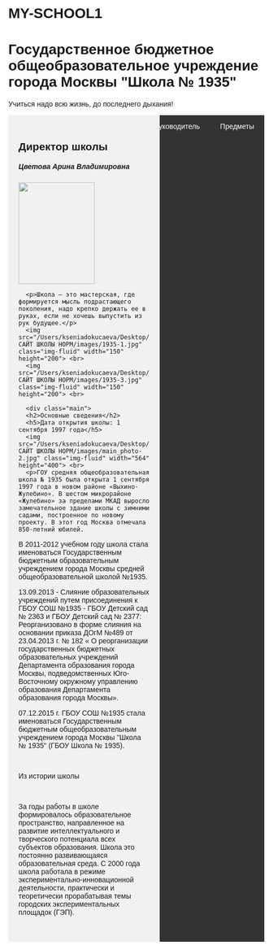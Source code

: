 # MY-SCHOOL1
<!DOCTYPE html>
<html>
<head>
<title>ГБОУ СОШ №1935</title>
<meta charset="UTF-8">
<meta name="viewport" content="width=device-width, initial-scale=1">
<style>
#myBtn {
  display: none;
  position: fixed;
  bottom: 20px;
  right: 30px;
  z-index: 99;
  font-size: 18px;
  border: none;
  outline: none;
  background-color: red;
  color: white;
  cursor: pointer;
  padding: 15px;
  border-radius: 4px;
}

#myBtn:hover {
  background-color: #555;
}
body {font-family: Arial, Helvetica, sans-serif;}
content="width=device-width, initial-scale=1">
<style>
* {
    box-sizing: border-box;
}

body {
    font-family: Arial, Helvetica, sans-serif;
    margin: 0;
}

.header {
    padding: 80px;
    text-align: left;
    background: #1abc9c;
    color: white;
}

.header h1 {
    font-size: 40px;}
.navbar {
    overflow: hidden;
    background-color: #333;}

.navbar a {
    float: right;
    display: block;
    color: white;
    text-align: center;
    padding: 14px 20px;
    text-decoration: none;}
    
.navbar a:hover {
    background-color: #ddd;
    color: black;}
.row {  
    display: flex;
    flex-wrap: wrap;
}

.side {
    flex: 30%;
    background-color: #f1f1f1;
    padding: 20px;
}

.main {   
    flex: 70%;
    background-color: white;
    padding: 20px;
}

.fakeimg {
    background-color: #aaa;
    width: 100%;
    padding: 20px;
}
</style>
</head>
<body>
<h1>Государственное бюджетное общеобразовательное учреждение города Москвы "Школа № 1935"</h1>
<p>Учиться надо всю жизнь, до последнего дыхания!</p>
<div class="navbar">
  <a href="Предметы.html">Предметы</a>
  <a href="Классный руководитель.html">Классный руководитель</a>
  <a href="Контакты.html">Контакты</a>
  
  <div class="row">
  <div class="side">
      <h2>Директор школы</h2>
      <h5>Цветова Арина Владимировна</h5>
      <img src="/Users/kseniadokucaeva/Desktop/САЙТ ШКОЛЫ НОРМ/images/foto-2.jpg" class="img-fluid" width="150" height="200"> 
    
      <p>Школа — это мастерская, где формируется мысль подрастающего поколения, надо крепко держать ее в руках, если не хочешь выпустить из рук будущее.</p>
      <img src="/Users/kseniadokucaeva/Desktop/САЙТ ШКОЛЫ НОРМ/images/1935-1.jpg" class="img-fluid" width="150" height="200"> <br>
      <img src="/Users/kseniadokucaeva/Desktop/САЙТ ШКОЛЫ НОРМ/images/1935-3.jpg" class="img-fluid" width="150" height="200"> <br>
      
      <div class="main">
      <h2>Основные сведения</h2>
      <h5>Дата открытия школы: 1 сентября 1997 года</h5>
      <img src="/Users/kseniadokucaeva/Desktop/САЙТ ШКОЛЫ НОРМ/images/main_photo-2.jpg" class="img-fluid" width="564" height="400"> <br>
      <p>ГОУ средняя общеобразовательная школа № 1935 была открыта 1 сентября 1997 года в новом районе «Выхино-Жулебино». В шестом микрорайоне «Жулебино» за пределами МКАД выросло замечательное здание школы с зимними садами, построенное по новому проекту. В этот год Москва отмечала 850-летний юбилей.

В 2011-2012 учебном году школа стала именоваться Государственным бюджетным образовательным учреждением города Москвы средней общеобразовательной школой №1935.</p>
      <p>13.09.2013 - Слияние образовательных учреждений путем присоединения к ГБОУ СОШ №1935 - ГБОУ Детский сад № 2363 и ГБОУ Детский сад № 2377:
Реорганизовано в форме слияния на основании приказа ДОгМ №489 от 23.04.2013 г. № 182 « О реорганизации государственных бюджетных образовательных учреждений Департамента образования города Москвы, подведомственных Юго-Восточному окружному управлению образования Департамента образования города Москвы».

07.12.2015 г. ГБОУ СОШ №1935 стала именоваться Государственным бюджетным общеобразовательным учреждением города Москвы "Школа № 1935" (ГБОУ Школа № 1935).</p>
<br>
<p>Из истории школы</p>
<br>
<p>За годы работы в школе формировалось образовательное пространство, направленное на развитие интеллектуального и творческого потенциала всех субъектов образования. Школа это постоянно развивающаяся образовательная среда. С 2000 года школа работала в режиме экспериментально-инновационной деятельности, практически и теоретически прорабатывая темы городских экспериментальных площадок (ГЭП).</p>
      <br>
  </div>
</div>
</body>
</html>
